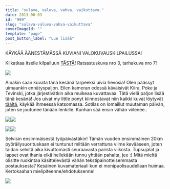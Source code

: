```yaml
---
title: "sulava, valuva, vahva, vaikuttava."
date: 2013-06-03
id: "999"
slug: "sulava-valuva-vahva-vaikuttava"
coverImageId: ""
template: "page"
post_button_label: "Lue lisää"
---
```


KÄYKÄÄ ÄÄNESTÄMÄSSÄ KUVIANI VALOKUVAUSKILPAILUSSA!

Klikatkaa itselle kilpailuun [TÄSTÄ](http://words-of-love-vw.blogspot.fi/2013/06/valokuvauskisa-aanesta.html)! Ratsastuskuva nro 3, tarhakuva nro 7!

[![](/images/Kiira+ja+Ojanrinteen+Pokemon.JPG)](http://2.bp.blogspot.com/-S6uzLslPIVg/UayQ_K2ii6I/AAAAAAAAF8E/7QPP10GxzEA/s1600/Kiira+ja+Ojanrinteen+Pokemon.JPG)

Ainakin saan kuvata tänä kesänä tarpeeksi uivia hevosia! Olen päässyt uimaankin ennätyspaljon. Eilen kameran edessä käväisivät Kiira, Poke ja Tevinski, jotka järjestivätkin aika muikeaa kuvattavaa. Tätä vielä paljon lisää tänä kesänä! Jos uivat my little ponyt kiinnostavat niin kaikki kuvat löytyvät [täältä](http://maisaw.otukset.fi/kuvat/2013/2.6.+Hevosten+uittoa/), käykää ihmeessä katsomassa. Sotilas on lomaillut muutaman päivän, joten se joutunee tänään lenkille. Kunhan sää ensin vähän viilenee..

[![](/images/Ojanrinteen+Pokemon+%25281%2529.JPG)](http://1.bp.blogspot.com/-oWcyQR43K5s/UayRASJYBZI/AAAAAAAAF8Y/v9uENI1BZhY/s1600/Ojanrinteen+Pokemon+%25281%2529.JPG)[![](/images/Kiira+%25281%2529.JPG)](http://2.bp.blogspot.com/-rSMNW2JxO-E/UayQ-4JApQI/AAAAAAAAF8A/DP01-WX4CcA/s1600/Kiira+%25281%2529.JPG)

[![](/images/Kiira+%25288%2529.JPG)](http://4.bp.blogspot.com/-f_WTCvz7Tzk/UayQ_KJ4uWI/AAAAAAAAF8I/BCrXOjejuWw/s1600/Kiira+%25288%2529.JPG)[![](/images/Tevinski+%25283%2529.JPG)](http://3.bp.blogspot.com/-Wk-67PYglgc/UayRAk_5ITI/AAAAAAAAF8c/GRb6LpKCGFs/s1600/Tevinski+%25283%2529.JPG)

Selvisin ensimmäisestä työpäivästäkin! Tämän vuoden ensimmäinen 20km pyöräilysuorituskaan ei tuntunut miltään verrattuna viime kevääseen, joten taidan selvitä aika kivuttomasti seuraavasta parista viikosta. Tupsujalat ja lapset ovat ihania eikä hellekään tunnu yhtään pahalta, jee :) Mitä mieltä olisitte ruokintaa käsittelevästä vähän tekstipainotteisemmasta postauksesta? Kesäinen kuvamateriaali kun ei monipuolisuudellaan huimaa. Kertokaahan mielipiteenne/ehdotuksenne!

[![](/images/ak.png)](http://2.bp.blogspot.com/-apVg3BEHAog/UayVP8RFg5I/AAAAAAAAF8w/w-b907LJu1U/s1600/ak.png)
